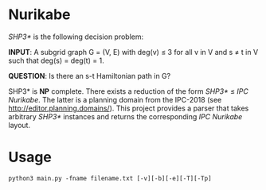 # Nurikabe

_SHP3*_ is the following decision problem:


**INPUT**: A subgrid graph G = (V, E) with deg(v) ≤ 3 for all v in V and s ≠ t in V such that deg(s) = deg(t) = 1.


**QUESTION**: Is there an s-t Hamiltonian path in G?


SHP3* is **NP** complete. There exists a reduction of the form _SHP3*_ ≤ _IPC Nurikabe_. The latter is a planning domain from the IPC-2018 (see http://editor.planning.domains/).
This project provides a parser that takes arbitrary _SHP3*_ instances and returns the corresponding _IPC Nurikabe_ layout.

# Usage
``python3 main.py -fname filename.txt [-v][-b][-e][-T][-Tp]``
